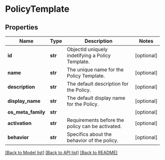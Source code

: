 # PolicyTemplate

## Properties
Name | Type | Description | Notes
------------ | ------------- | ------------- | -------------
**id** | **str** | ObjectId uniquely indetifying a Policy Template. | [optional] 
**name** | **str** | The unique name for the Policy Template. | [optional] 
**description** | **str** | The default description for the Policy. | [optional] 
**display_name** | **str** | The default display name for the Policy. | [optional] 
**os_meta_family** | **str** |  | [optional] 
**activation** | **str** | Requirements before the policy can be activated. | [optional] 
**behavior** | **str** | Specifics about the behavior of the policy. | [optional] 

[[Back to Model list]](../README.md#documentation-for-models) [[Back to API list]](../README.md#documentation-for-api-endpoints) [[Back to README]](../README.md)


